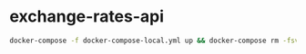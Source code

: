 # exchange-rates-api


```sh
docker-compose -f docker-compose-local.yml up && docker-compose rm -fsv
```
